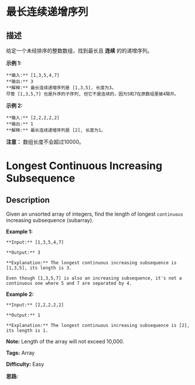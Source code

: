 # 最长连续递增序列

## 描述

给定一个未经排序的整数数组，找到最长且 **连续** 的的递增序列。

**示例 1:**

    
    
    **输入:** [1,3,5,4,7]
    **输出:** 3
    **解释:** 最长连续递增序列是 [1,3,5], 长度为3。
    尽管 [1,3,5,7] 也是升序的子序列, 但它不是连续的，因为5和7在原数组里被4隔开。 
    

**示例 2:**

    
    
    **输入:** [2,2,2,2,2]
    **输出:** 1
    **解释:** 最长连续递增序列是 [2], 长度为1。
    

**注意：** 数组长度不会超过10000。



# Longest Continuous Increasing Subsequence

## Description



Given an unsorted array of integers, find the length of longest `continuous` increasing subsequence (subarray).

**Example 1:**  

    
    
    **Input:** [1,3,5,4,7]
    **Output:** 3
    **Explanation:** The longest continuous increasing subsequence is [1,3,5], its length is 3. 
    Even though [1,3,5,7] is also an increasing subsequence, it's not a continuous one where 5 and 7 are separated by 4. 
    

**Example 2:**  

    
    
    **Input:** [2,2,2,2,2]
    **Output:** 1
    **Explanation:** The longest continuous increasing subsequence is [2], its length is 1. 
    

**Note:** Length of the array will not exceed 10,000.


**Tags:** Array

**Difficulty:** Easy

**思路:**
